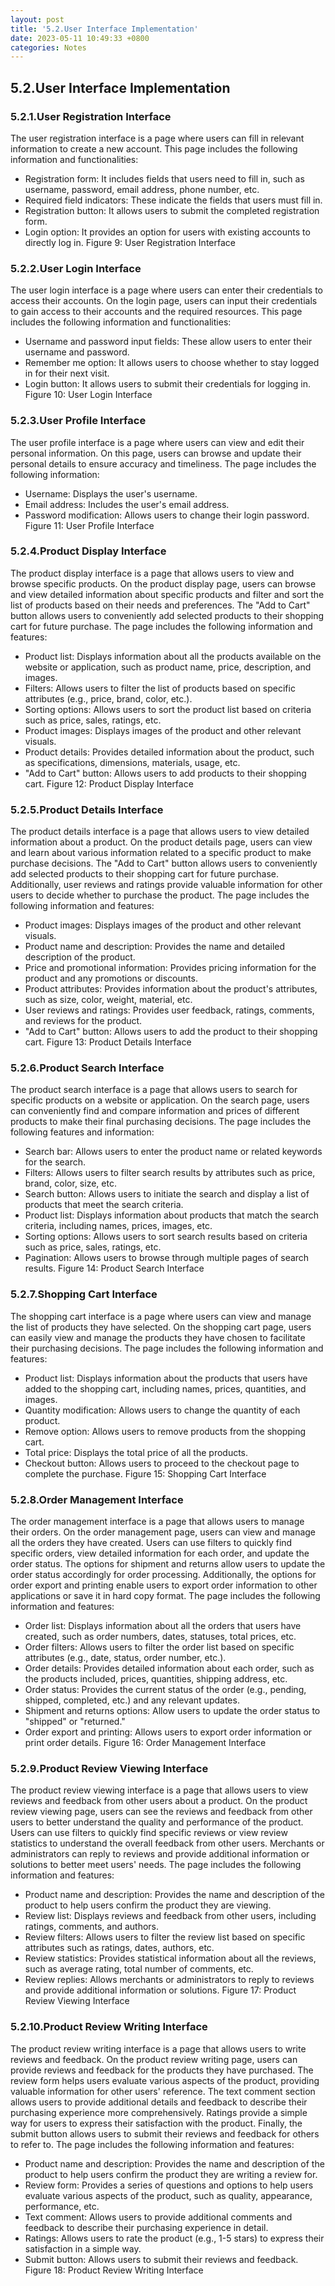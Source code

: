 ```yaml
---
layout: post
title: '5.2.User Interface Implementation'
date: 2023-05-11 10:49:33 +0800
categories: Notes
---
```


## 5.2.User Interface Implementation

### 5.2.1.User Registration Interface

The user registration interface is a page where users can fill in relevant information to create a new account. This page includes the following information and functionalities:

- Registration form: It includes fields that users need to fill in, such as username, password, email address, phone number, etc.
- Required field indicators: These indicate the fields that users must fill in.
- Registration button: It allows users to submit the completed registration form.
- Login option: It provides an option for users with existing accounts to directly log in.
  Figure 9: User Registration Interface

### 5.2.2.User Login Interface

The user login interface is a page where users can enter their credentials to access their accounts. On the login page, users can input their credentials to gain access to their accounts and the required resources. This page includes the following information and functionalities:

- Username and password input fields: These allow users to enter their username and password.
- Remember me option: It allows users to choose whether to stay logged in for their next visit.
- Login button: It allows users to submit their credentials for logging in.
  Figure 10: User Login Interface

### 5.2.3.User Profile Interface

The user profile interface is a page where users can view and edit their personal information. On this page, users can browse and update their personal details to ensure accuracy and timeliness. The page includes the following information:

- Username: Displays the user's username.
- Email address: Includes the user's email address.
- Password modification: Allows users to change their login password.
  Figure 11: User Profile Interface

### 5.2.4.Product Display Interface

The product display interface is a page that allows users to view and browse specific products. On the product display page, users can browse and view detailed information about specific products and filter and sort the list of products based on their needs and preferences. The "Add to Cart" button allows users to conveniently add selected products to their shopping cart for future purchase. The page includes the following information and features:

- Product list: Displays information about all the products available on the website or application, such as product name, price, description, and images.
- Filters: Allows users to filter the list of products based on specific attributes (e.g., price, brand, color, etc.).
- Sorting options: Allows users to sort the product list based on criteria such as price, sales, ratings, etc.
- Product images: Displays images of the product and other relevant visuals.
- Product details: Provides detailed information about the product, such as specifications, dimensions, materials, usage, etc.
- "Add to Cart" button: Allows users to add products to their shopping cart.
  Figure 12: Product Display Interface

### 5.2.5.Product Details Interface

The product details interface is a page that allows users to view detailed information about a product. On the product details page, users can view and learn about various information related to a specific product to make purchase decisions. The "Add to Cart" button allows users to conveniently add selected products to their shopping cart for future purchase. Additionally, user reviews and ratings provide valuable information for other users to decide whether to purchase the product. The page includes the following information and features:

- Product images: Displays images of the product and other relevant visuals.
- Product name and description: Provides the name and detailed description of the product.
- Price and promotional information: Provides pricing information for the product and any promotions or discounts.
- Product attributes: Provides information about the product's attributes, such as size, color, weight, material, etc.
- User reviews and ratings: Provides user feedback, ratings, comments, and reviews for the product.
- "Add to Cart" button: Allows users to add the product to their shopping cart.
  Figure 13: Product Details Interface

### 5.2.6.Product Search Interface

The product search interface is a page that allows users to search for specific products on a website or application. On the search page, users can conveniently find and compare information and prices of different products to make their final purchasing decisions. The page includes the following features and information:

- Search bar: Allows users to enter the product name or related keywords for the search.
- Filters: Allows users to filter search results by attributes such as price, brand, color, size, etc.
- Search button: Allows users to initiate the search and display a list of products that meet the search criteria.
- Product list: Displays information about products that match the search criteria, including names, prices, images, etc.
- Sorting options: Allows users to sort search results based on criteria such as price, sales, ratings, etc.
- Pagination: Allows users to browse through multiple pages of search results.
  Figure 14: Product Search Interface

### 5.2.7.Shopping Cart Interface

The shopping cart interface is a page where users can view and manage the list of products they have selected. On the shopping cart page, users can easily view and manage the products they have chosen to facilitate their purchasing decisions. The page includes the following information and features:

- Product list: Displays information about the products that users have added to the shopping cart, including names, prices, quantities, and images.
- Quantity modification: Allows users to change the quantity of each product.
- Remove option: Allows users to remove products from the shopping cart.
- Total price: Displays the total price of all the products.
- Checkout button: Allows users to proceed to the checkout page to complete the purchase.
  Figure 15: Shopping Cart Interface

### 5.2.8.Order Management Interface

The order management interface is a page that allows users to manage their orders. On the order management page, users can view and manage all the orders they have created. Users can use filters to quickly find specific orders, view detailed information for each order, and update the order status. The options for shipment and returns allow users to update the order status accordingly for order processing. Additionally, the options for order export and printing enable users to export order information to other applications or save it in hard copy format. The page includes the following information and features:

- Order list: Displays information about all the orders that users have created, such as order numbers, dates, statuses, total prices, etc.
- Order filters: Allows users to filter the order list based on specific attributes (e.g., date, status, order number, etc.).
- Order details: Provides detailed information about each order, such as the products included, prices, quantities, shipping address, etc.
- Order status: Provides the current status of the order (e.g., pending, shipped, completed, etc.) and any relevant updates.
- Shipment and returns options: Allow users to update the order status to "shipped" or "returned."
- Order export and printing: Allows users to export order information or print order details.
  Figure 16: Order Management Interface

### 5.2.9.Product Review Viewing Interface

The product review viewing interface is a page that allows users to view reviews and feedback from other users about a product. On the product review viewing page, users can see the reviews and feedback from other users to better understand the quality and performance of the product. Users can use filters to quickly find specific reviews or view review statistics to understand the overall feedback from other users. Merchants or administrators can reply to reviews and provide additional information or solutions to better meet users' needs. The page includes the following information and features:

- Product name and description: Provides the name and description of the product to help users confirm the product they are viewing.
- Review list: Displays reviews and feedback from other users, including ratings, comments, and authors.
- Review filters: Allows users to filter the review list based on specific attributes such as ratings, dates, authors, etc.
- Review statistics: Provides statistical information about all the reviews, such as average rating, total number of comments, etc.
- Review replies: Allows merchants or administrators to reply to reviews and provide additional information or solutions.
  Figure 17: Product Review Viewing Interface

### 5.2.10.Product Review Writing Interface

The product review writing interface is a page that allows users to write reviews and feedback. On the product review writing page, users can provide reviews and feedback for the products they have purchased. The review form helps users evaluate various aspects of the product, providing valuable information for other users' reference. The text comment section allows users to provide additional details and feedback to describe their purchasing experience more comprehensively. Ratings provide a simple way for users to express their satisfaction with the product. Finally, the submit button allows users to submit their reviews and feedback for others to refer to. The page includes the following information and features:

- Product name and description: Provides the name and description of the product to help users confirm the product they are writing a review for.
- Review form: Provides a series of questions and options to help users evaluate various aspects of the product, such as quality, appearance, performance, etc.
- Text comment: Allows users to provide additional comments and feedback to describe their purchasing experience in detail.
- Ratings: Allows users to rate the product (e.g., 1-5 stars) to express their satisfaction in a simple way.
- Submit button: Allows users to submit their reviews and feedback.
  Figure 18: Product Review Writing Interface
